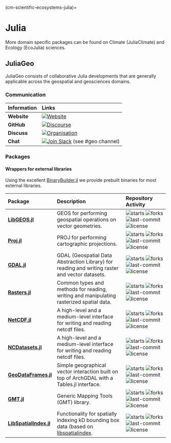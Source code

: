 (cm-scientific-ecosystems-julia)=

# Julia

More domain specific packages can be found on Climate (JuliaClimate) and Ecology (EcoJulia) sciences.

## JuliaGeo
JuliaGeo consists of collaborative Julia developments that are generally applicable across the geospatial and geosciences domains. 

### Communication
| Information | Links                                                                                                                                                                                                              |
|:------------|:-------------------------------------------------------------------------------------------------------------------------------------------------------------------------------------------------------------------|
| **Website** | [![Website](https://img.shields.io/badge/Website-blue.svg)](https://juliageo.org/)                                                                                                                                 |
| **GitHub**  | [![Discourse](https://img.shields.io/badge/GitHub-visit_organisation-yellow?logo=github&logoColor=whitesmoke)](https://github.com/JuliaGeo )                                                       |
| **Discuss** | [![Organisation](https://img.shields.io/discourse/https/discourse.julialang.org/status.svg?colorB=%234CB697&label=Discourse&logo=discourse)](https://discourse.julialang.org/c/domain/geo)                                         |
| **Chat**    | [![Join Slack](https://img.shields.io/badge/slack-join_chat-red?logo=Slack&style=flat-round&label=slack)](https://join.slack.com/t/julialang/shared_invite/zt-1ab2rnvlw-mfODD9DJC_apVEULyKXDrA) (see #geo channel) |

### Packages

#### Wrappers for external libraries

Using the excellent [BinaryBuilder.jl](https://binarybuilder.org/) we provide prebuilt
binaries for most external libraries.

| Package                                                                             | Description                                                                                             | Repository Activity                                                                                                                                                                                                                                                                                                                                                  |
|:------------------------------------------------------------------------------------|:--------------------------------------------------------------------------------------------------------|:-------------------------------------------------------------------------------------------------------------------------------------------------------------------------------------------------------------------------------------------------------------------------------------------------------------------------------------------------------------------|
| **[LibGEOS.jl](https://github.com/JuliaGeo/LibGEOS.jl)**                            | GEOS for performing geospatial operations on vector geometries.                                         | ![starts](https://img.shields.io/github/stars/JuliaGeo/LibGEOS.jl?style=social) ![forks](https://img.shields.io/github/forks/JuliaGeo/LibGEOS.jl?style=social) ![last-commit](https://img.shields.io/github/last-commit/JuliaGeo/LibGEOS.jl.svg) ![license](https://img.shields.io/github/license/JuliaGeo/LibGEOS.jl.svg)                                         |
| **[Proj.jl](https://github.com/JuliaGeo/Proj.jl)**                                  | PROJ for performing cartographic projections.                                                           | ![starts](https://img.shields.io/github/stars/JuliaGeo/Proj.jl?style=social) ![forks](https://img.shields.io/github/forks/JuliaGeo/Proj.jl?style=social) ![last-commit](https://img.shields.io/github/last-commit/JuliaGeo/Proj.jl.svg) ![license](https://img.shields.io/github/license/JuliaGeo/Proj.jl.svg)                                                     |
| **[GDAL.jl](https://github.com/JuliaGeo/GDAL.jl)**                                  | GDAL (Geospatial Data Abstraction Library) for reading and writing raster and vector datasets.          | ![starts](https://img.shields.io/github/stars/JuliaGeo/GDAL.jl?style=social) ![forks](https://img.shields.io/github/forks/JuliaGeo/GDAL.jl?style=social) ![last-commit](https://img.shields.io/github/last-commit/JuliaGeo/GDAL.jl.svg) ![license](https://img.shields.io/github/license/JuliaGeo/GDAL.jl.svg)                                                     |
| **[Rasters.jl](https://github.com/JuliaGeo/Rasters.jl)**                            | Common types and methods for reading, writing and manipulating rasterized spatial data.                 | ![starts](https://img.shields.io/github/stars/rafaqz/Rasters.jl?style=social) ![forks](https://img.shields.io/github/forks/rafaqz/Rasters.jl?style=social) ![last-commit](https://img.shields.io/github/last-commit/rafaqz/Rasters.jl.svg) ![license](https://img.shields.io/github/license/rafaqz/Rasters.jl.svg)                                                 |
| **[NetCDF.jl](https://github.com/JuliaGeo/NetCDF.jl)**                              | A high-level and a medium-level interface for writing and reading netcdf files.                         | ![starts](https://img.shields.io/github/stars/JuliaGeo/NetCDF.jl?style=social) ![forks](https://img.shields.io/github/forks/JuliaGeo/NetCDF.jl?style=social) ![last-commit](https://img.shields.io/github/last-commit/JuliaGeo/NetCDF.jl.svg) ![license](https://img.shields.io/github/license/JuliaGeo/NetCDF.jl.svg)                                             |
| **[NCDatasets.jl](https://github.com/JuliaGeo/NCDatasets.jl)**                      | A high-level and a medium-level interface for writing and reading netcdf files.                         | ![starts](https://img.shields.io/github/stars/Alexander-Barth/NCDatasets.jl?style=social) ![forks](https://img.shields.io/github/forks/Alexander-Barth/NCDatasets.jl?style=social) ![last-commit](https://img.shields.io/github/last-commit/Alexander-Barth/NCDatasets.jl.svg) ![license](https://img.shields.io/github/license/Alexander-Barth/NCDatasets.jl.svg) |
| **[GeoDataFrames.jl](https://github.com/evetion/GeoDataFrames.jl)**                 | Simple geographical vector interaction built on top of ArchGDAL with a Tables.jl interface.             | ![starts](https://img.shields.io/github/stars/evetion/GeoDataFrames.jl?style=social) ![forks](https://img.shields.io/github/forks/evetion/GeoDataFrames.jl?style=social) ![last-commit](https://img.shields.io/github/last-commit/Alexander-Barth/NCDatasets.jl.svg) ![license](https://img.shields.io/github/license/evetion/GeoDataFrames.jl.svg)                |
| **[GMT.jl](https://github.com/joa-quim/GMT.jl)**                                    | Generic Mapping Tools (GMT) library.                                                                    | ![starts](https://img.shields.io/github/stars/joa-quim/GMT.jl?style=social) ![forks](https://img.shields.io/github/forks/joa-quim/GMT.jl?style=social) ![last-commit](https://img.shields.io/github/last-commit/joa-quim/GMT.jl.svg)  ![license](https://img.shields.io/github/license/joa-quim/GMT.jl.svg)                                                        |
| **[LibSpatialIndex.jl](https://github.com/JuliaGeo/LibSpatialIndex.jl)**            | Functionality for spatially indexing kD bounding box data (based on [libspatialindex](libspatialindex). | ![starts](https://img.shields.io/github/stars/evetion/GeoDataFrames.jl?style=social) ![forks](https://img.shields.io/github/forks/JuliaGeo/LibSpatialIndex.jl?style=social) ![last-commit](https://img.shields.io/github/last-commit/JuliaGeo/LibSpatialIndex.jl.svg)  ![license](https://img.shields.io/github/license/JuliaGeo/LibSpatialIndex.jl.svg)           |

